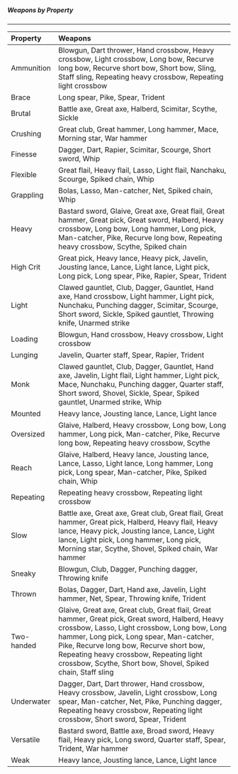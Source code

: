 ##### Weapons by Property
___
| Property | Weapons |
|:-|:-|
| Ammunition | Blowgun, Dart thrower, Hand crossbow, Heavy crossbow, Light crossbow, Long bow, Recurve long bow, Recurve short bow, Short bow, Sling, Staff sling, Repeating heavy crossbow, Repeating light crossbow |
| Brace | Long spear, Pike, Spear, Trident |
| Brutal | Battle axe, Great axe, Halberd, Scimitar, Scythe, Sickle |
| Crushing | Great club, Great hammer, Long hammer, Mace, Morning star, War hammer |
| Finesse | Dagger, Dart, Rapier, Scimitar, Scourge, Short sword, Whip |
| Flexible | Great flail, Heavy flail, Lasso, Light flail, Nanchaku, Scourge, Spiked chain, Whip |
| Grappling | Bolas, Lasso, Man-catcher, Net, Spiked chain, Whip |
| Heavy | Bastard sword, Glaive, Great axe, Great flail, Great hammer, Great pick, Great sword, Halberd, Heavy crossbow, Long bow, Long hammer, Long pick, Man-catcher, Pike, Recurve long bow, Repeating heavy crossbow, Scythe, Spiked chain |
| High Crit | Great pick, Heavy lance, Heavy pick, Javelin, Jousting lance, Lance, Light lance, Light pick, Long pick, Long spear, Pike, Rapier, Spear, Trident |
| Light | Clawed gauntlet, Club, Dagger, Gauntlet, Hand axe, Hand crossbow, Light hammer, Light pick, Nunchaku, Punching dagger, Scimitar, Scourge, Short sword, Sickle, Spiked gauntlet, Throwing knife, Unarmed strike |
| Loading | Blowgun, Hand crossbow, Heavy crossbow, Light crossbow |
| Lunging | Javelin, Quarter staff, Spear, Rapier, Trident |
| Monk | Clawed gauntlet, Club, Dagger, Gauntlet, Hand axe, Javelin, Light flail, Light hammer, Light pick, Mace, Nunchaku, Punching dagger, Quarter staff, Short sword, Shovel, Sickle, Spear, Spiked gauntlet, Unarmed strike, Whip |
| Mounted | Heavy lance, Jousting lance, Lance, Light lance |
| Oversized | Glaive, Halberd, Heavy crossbow, Long bow, Long hammer, Long pick, Man-catcher, Pike, Recurve long bow, Repeating heavy crossbow, Scythe |
| Reach | Glaive, Halberd, Heavy lance, Jousting lance, Lance, Lasso, Light lance, Long hammer, Long pick, Long spear, Man-catcher, Pike, Spiked chain, Whip |
| Repeating | Repeating heavy crossbow, Repeating light crossbow |
| Slow | Battle axe, Great axe, Great club, Great flail, Great hammer, Great pick, Halberd, Heavy flail, Heavy lance, Heavy pick, Jousting lance, Lance, Light lance, Light pick, Long hammer, Long pick, Morning star, Scythe, Shovel, Spiked chain, War hammer |
| Sneaky | Blowgun, Club, Dagger, Punching dagger, Throwing knife |
| Thrown | Bolas, Dagger, Dart, Hand axe, Javelin, Light hammer, Net, Spear, Throwing knife, Trident |
| Two-handed | Glaive, Great axe, Great club, Great flail, Great hammer, Great pick, Great sword, Halberd, Heavy crossbow, Lasso, Light crossbow, Long bow, Long hammer, Long pick, Long spear, Man-catcher, Pike, Recurve long bow, Recurve short bow, Repeating heavy crossbow, Repeating light crossbow, Scythe, Short bow, Shovel, Spiked chain, Staff sling |
| Underwater | Dagger, Dart, Dart thrower, Hand crossbow, Heavy crossbow, Javelin, Light crossbow, Long spear, Man-catcher, Net, Pike, Punching dagger, Repeating heavy crossbow, Repeating light crossbow, Short sword, Spear, Trident |
| Versatile | Bastard sword, Battle axe, Broad sword, Heavy flail, Heavy pick, Long sword, Quarter staff, Spear, Trident, War hammer |
| Weak | Heavy lance, Jousting lance, Lance, Light lance |
